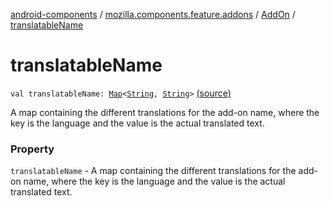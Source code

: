 [android-components](../../index.md) / [mozilla.components.feature.addons](../index.md) / [AddOn](index.md) / [translatableName](./translatable-name.md)

# translatableName

`val translatableName: `[`Map`](https://kotlinlang.org/api/latest/jvm/stdlib/kotlin.collections/-map/index.html)`<`[`String`](https://kotlinlang.org/api/latest/jvm/stdlib/kotlin/-string/index.html)`, `[`String`](https://kotlinlang.org/api/latest/jvm/stdlib/kotlin/-string/index.html)`>` [(source)](https://github.com/mozilla-mobile/android-components/blob/master/components/feature/addons/src/main/java/mozilla/components/feature/addons/AddOn.kt#L36)

A map containing the different translations for the add-on name,
where the key is the language and the value is the actual translated text.

### Property

`translatableName` - A map containing the different translations for the add-on name,
where the key is the language and the value is the actual translated text.